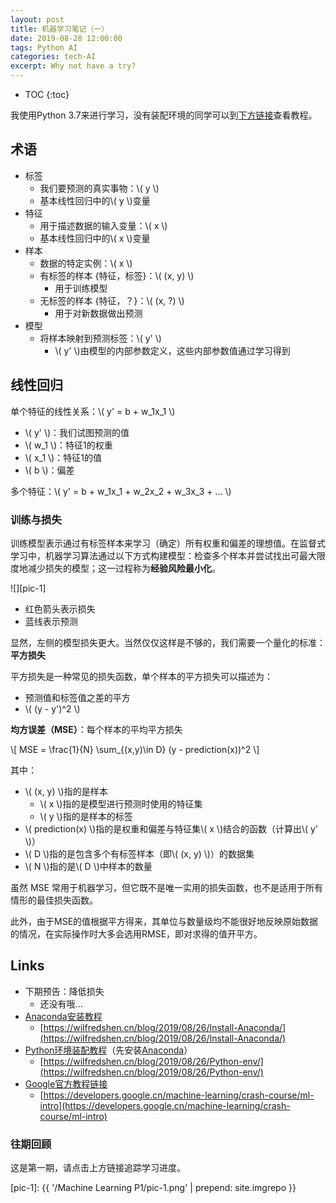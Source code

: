 ```yaml
---
layout: post
title: 机器学习笔记（一）
date: 2019-08-28 12:00:00
tags: Python AI
categories: tech-AI
excerpt: Why not have a try?
---
```


* TOC
{:toc}

我使用Python 3.7来进行学习，没有装配环境的同学可以到[下方链接](#Links)查看教程。

## 术语

- 标签
    - 我们要预测的真实事物：\\( y \\)
    - 基本线性回归中的\\( y \\)变量
- 特征
    - 用于描述数据的输入变量：\\( x \\)
    - 基本线性回归中的\\( x \\)变量
- 样本
    - 数据的特定实例：\\( x \\)
    - 有标签的样本 {特征，标签}：\\( (x, y) \\)
        - 用于训练模型
    - 无标签的样本 {特征，？}：\\( (x, ?) \\)
        - 用于对新数据做出预测
- 模型
    - 将样本映射到预测标签：\\( y' \\)
        - \\( y' \\)由模型的内部参数定义，这些内部参数值通过学习得到

## 线性回归

单个特征的线性关系：\\( y' = b + w_1x_1 \\)
- \\( y' \\)：我们试图预测的值
- \\( w_1 \\)：特征1的权重
- \\( x_1 \\)：特征1的值
- \\( b \\)：偏差

多个特征：\\( y' = b + w_1x_1 + w_2x_2 + w_3x_3 + ... \\)

### 训练与损失

训练模型表示通过有标签样本来学习（确定）所有权重和偏差的理想值。在监督式学习中，机器学习算法通过以下方式构建模型：检查多个样本并尝试找出可最大限度地减少损失的模型；这一过程称为**经验风险最小化**。

![][pic-1]

- 红色箭头表示损失
- 蓝线表示预测

显然，左侧的模型损失更大。当然仅仅这样是不够的，我们需要一个量化的标准：**平方损失**

平方损失是一种常见的损失函数，单个样本的平方损失可以描述为：
- 预测值和标签值之差的平方
- \\( (y - y')^2 \\)

**均方误差（MSE）**：每个样本的平均平方损失

\\[ MSE = \frac{1}{N} \sum_{(x,y)\in D} (y - prediction(x))^2 \\]

其中：
- \\( (x, y) \\)指的是样本
  - \\( x \\)指的是模型进行预测时使用的特征集
  - \\( y \\)指的是样本的标签
- \\( prediction(x) \\)指的是权重和偏差与特征集\\( x \\)结合的函数（计算出\\( y' \\)）
- \\( D \\)指的是包含多个有标签样本（即\\( (x, y) \\)）的数据集
- \\( N \\)指的是\\( D \\)中样本的数量

虽然 MSE 常用于机器学习，但它既不是唯一实用的损失函数，也不是适用于所有情形的最佳损失函数。

此外，由于MSE的值根据平方得来，其单位与数量级均不能很好地反映原始数据的情况，在实际操作时大多会选用RMSE，即对求得的值开平方。

## Links

- 下期预告：降低损失
    - 还没有哦...
- [Anaconda安装教程](https://wilfredshen.cn/blog/2019/08/26/Install-Anaconda/)
    - [https://wilfredshen.cn/blog/2019/08/26/Install-Anaconda/](https://wilfredshen.cn/blog/2019/08/26/Install-Anaconda/)
- [Python环境装配教程](https://wilfredshen.cn/blog/2019/08/26/Python-env/)（先安装[Anaconda](https://wilfredshen.cn/blog/2019/08/26/Install-Anaconda/)）
    - [https://wilfredshen.cn/blog/2019/08/26/Python-env/](https://wilfredshen.cn/blog/2019/08/26/Python-env/)
- [Google官方教程链接](https://developers.google.cn/machine-learning/crash-course/ml-intro)
    - [https://developers.google.cn/machine-learning/crash-course/ml-intro](https://developers.google.cn/machine-learning/crash-course/ml-intro)

### 往期回顾

这是第一期，请点击上方链接追踪学习进度。

[pic-1]: {{ '/Machine Learning P1/pic-1.png' | prepend: site.imgrepo }}
